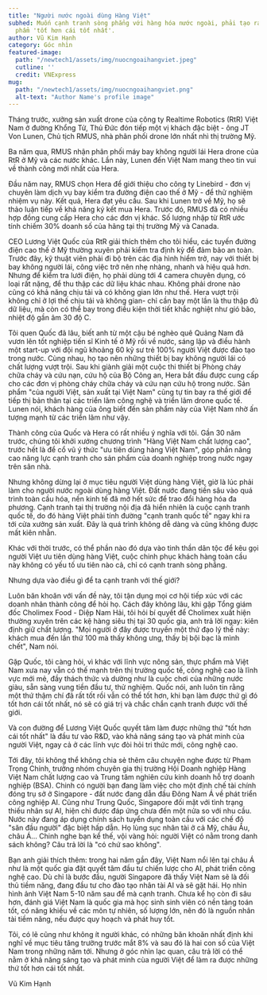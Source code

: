 ```yaml
---
title: "Người nước ngoài dùng Hàng Việt"
subhed: Muốn cạnh tranh sòng phẳng với hàng hóa nước ngoài, phải tạo ra những sản
  phẩm 'tốt hơn cái tốt nhất'.
author: Vũ Kim Hạnh
category: Góc nhìn
featured-image:
  path: "/newtech1/assets/img/nuocngoaihangviet.jpeg"
  cutline: ''
  credit: VNExpress
mug:
  path: "/newtech1/assets/img/nuocngoaihangviet.png"
  alt-text: "Author Name's profile image"
---
```


Tháng trước, xưởng sản xuất drone của công ty Realtime Robotics (RtR) Việt Nam ở đường Khổng Tử, Thủ Đức đón tiếp một vị khách đặc biệt - ông JT Von Lunen, Chủ tịch RMUS, nhà phân phối drone lớn nhất nhì thị trường Mỹ.

Ba năm qua, RMUS nhận phân phối máy bay không người lái Hera drone của RtR ở Mỹ và các nước khác. Lần này, Lunen đến Việt Nam mang theo tin vui về thành công mới nhất của Hera.

Đầu năm nay, RMUS chọn Hera để giới thiệu cho công ty Linebird - đơn vị chuyên làm dịch vụ bay kiểm tra đường điện cao thế ở Mỹ - để thử nghiệm nhiệm vụ này. Kết quả, Hera đạt yêu cầu. Sau khi Lunen trở về Mỹ, họ sẽ thảo luận tiếp về khả năng ký kết mua Hera. Trước đó, RMUS đã có nhiều hợp đồng cung cấp Hera cho các đơn vị khác. Số lượng nhập từ RtR ước tính chiếm 30% doanh số của hãng tại thị trường Mỹ và Canada.

CEO Lương Việt Quốc của RtR giải thích thêm cho tôi hiểu, các tuyến đường điện cao thế ở Mỹ thường xuyên phải kiểm tra định kỳ để đảm bảo an toàn. Trước đây, kỹ thuật viên phải đi bộ trên các địa hình hiểm trở, nay với thiết bị bay không người lái, công việc trở nên nhẹ nhàng, nhanh và hiệu quả hơn. Nhưng để kiểm tra lưới điện, họ phải dùng tới 4 camera chuyên dụng, có loại rất nặng, để thu thập các dữ liệu khác nhau. Không phải drone nào cũng có khả năng chịu tải và có không gian lớn như thế. Hera vượt trội không chỉ ở lợi thế chịu tải và không gian- chỉ cần bay một lần là thu thập đủ dữ liệu, mà còn có thể bay trong điều kiện thời tiết khắc nghiệt như gió bão, nhiệt độ gần âm 30 độ C.

Tôi quen Quốc đã lâu, biết anh từ một cậu bé nghèo quê Quảng Nam đã vươn lên tốt nghiệp tiến sĩ Kinh tế ở Mỹ rồi về nước, sáng lập và điều hành một start-up với đội ngũ khoảng 60 kỹ sư trẻ 100% người Việt được đào tạo trong nước. Cùng nhau, họ tạo nên những thiết bị bay không người lái có chất lượng vượt trội. Sau khi giành giải một cuộc thi thiết bị Phòng cháy chữa cháy và cứu nạn, cứu hộ của Bộ Công an, Hera bắt đầu được cung cấp cho các đơn vị phòng cháy chữa cháy và cứu nạn cứu hộ trong nước. Sản phẩm "của người Việt, sản xuất tại Việt Nam" cũng tự tin bay ra thế giới để tiếp thị bản thân tại các triển lãm công nghệ và triển lãm drone quốc tế. Lunen nói, khách hàng của ông biết đến sản phẩm này của Việt Nam nhờ ấn tượng mạnh từ các triển lãm như vậy.

Thành công của Quốc và Hera có rất nhiều ý nghĩa với tôi. Gần 30 năm trước, chúng tôi khởi xướng chương trình "Hàng Việt Nam chất lượng cao", trước hết là để cổ vũ ý thức "ưu tiên dùng hàng Việt Nam", góp phần nâng cao năng lực cạnh tranh cho sản phẩm của doanh nghiệp trong nước ngay trên sân nhà.

Nhưng không dừng lại ở mục tiêu người Việt dùng hàng Việt, giờ là lúc phải làm cho người nước ngoài dùng hàng Việt. Đất nước đang tiến sâu vào quá trình toàn cầu hóa, nền kinh tế đã mở hết sức để trao đổi hàng hóa đa phương. Cạnh tranh tại thị trường nội địa đã hiển nhiên là cuộc cạnh tranh quốc tế, do đó hàng Việt phải tính đường "cạnh tranh quốc tế" ngay khi ra tới cửa xưởng sản xuất. Đây là quá trình không dễ dàng và cũng không được mất kiên nhẫn.

Khác với thời trước, có thể phần nào đó dựa vào tinh thần dân tộc để kêu gọi người Việt ưu tiên dùng hàng Việt, cuộc chinh phục khách hàng toàn cầu này không có yếu tố ưu tiên nào cả, chỉ có cạnh tranh sòng phẳng.

Nhưng dựa vào điều gì để ta cạnh tranh với thế giới?

Luôn băn khoăn với vấn đề này, tôi tận dụng mọi cơ hội tiếp xúc với các doanh nhân thành công để hỏi họ. Cách đây không lâu, khi gặp Tổng giám đốc Cholimex Food - Diệp Nam Hải, tôi hỏi bí quyết để Cholimex xuất hiện thường xuyên trên các kệ hàng siêu thị tại 30 quốc gia, anh trả lời ngay: kiên định giữ chất lượng. "Mọi người ở đây được truyền một thứ đạo lý thế này: khách mua đến lần thứ 100 mà thấy không ưng, thấy bị bội bạc là mình chết", Nam nói.

Gặp Quốc, tôi càng hỏi, vì khác với lĩnh vực nông sản, thực phẩm mà Việt Nam xưa nay vẫn có thế mạnh trên thị trường quốc tế, công nghệ cao là lĩnh vực mới mẻ, đầy thách thức và dường như là cuộc chơi của những nước giàu, sẵn sàng vung tiền đầu tư, thử nghiệm. Quốc nói, anh luôn tin rằng một thứ thậm chí đã rất tốt rồi vẫn có thể tốt hơn, khi bạn làm được thứ gì đó tốt hơn cái tốt nhất, nó sẽ có giá trị và chắc chắn cạnh tranh được với thế giới.

Và con đường để Lương Việt Quốc quyết tâm làm được những thứ "tốt hơn cái tốt nhất" là đầu tư vào R&D, vào khả năng sáng tạo và phát minh của người Việt, ngay cả ở các lĩnh vực đòi hỏi tri thức mới, công nghệ cao.

Tới đây, tôi không thể không chia sẻ thêm câu chuyện nghe được từ Phạm Trọng Chinh, trưởng nhóm chuyên gia thị trường Hội Doanh nghiệp Hàng Việt Nam chất lượng cao và Trung tâm nghiên cứu kinh doanh hỗ trợ doanh nghiệp (BSA). Chinh có người bạn đang làm việc cho một định chế tài chính đóng trụ sở ở Singapore - đất nước đang dẫn đầu Đông Nam Á về phát triển công nghiệp AI. Cũng như Trung Quốc, Singapore đối mặt với tình trạng thiếu nhân sự AI, hiện chỉ được đáp ứng chưa đến một nửa so với nhu cầu. Nước này đang áp dụng chính sách tuyển dụng toàn cầu với các chế độ "săn đầu người" đặc biệt hấp dẫn. Họ lùng sục nhân tài ở cả Mỹ, châu Âu, châu Á... Chinh nghe bạn kể thế, vội vàng hỏi: người Việt có nằm trong danh sách không? Câu trả lời là "có chứ sao không".

Bạn anh giải thích thêm: trong hai năm gần đây, Việt Nam nổi lên tại châu Á như là một quốc gia đặt quyết tâm đầu tư chiến lược cho AI, phát triển công nghệ cao. Dù chỉ là bước đầu, người Singapore đã thấy Việt Nam sẽ là đối thủ tiềm năng, đang đầu tư cho đào tạo nhân tài AI và sẽ gặt hái. Họ nhìn hình ảnh Việt Nam 5-10 năm sau để mà cạnh tranh. Chưa kể họ còn đi sâu hơn, đánh giá Việt Nam là quốc gia mà học sinh sinh viên có nền tảng toán tốt, có năng khiếu về các môn tự nhiên, số lượng lớn, nên đó là nguồn nhân tài tiềm năng, nếu được quy hoạch và phát huy tốt.

Tôi, có lẽ cũng như không ít người khác, có những băn khoăn nhất định khi nghĩ về mục tiêu tăng trưởng trước mắt 8% và sau đó là hai con số của Việt Nam trong những năm tới. Nhưng ở góc nhìn lạc quan, câu trả lời có thể nằm ở khả năng sáng tạo và phát minh cùa người Việt để làm ra được những thứ tốt hơn cái tốt nhất.

Vũ Kim Hạnh
